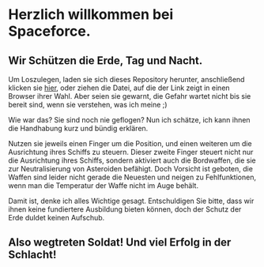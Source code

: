 # Herzlich willkommen bei Spaceforce.
## Wir Schützen die Erde, Tag und Nacht.

Um Loszulegen, laden sie sich dieses Repository herunter, anschließend klicken sie [hier](index.html), oder ziehen die Datei, auf die der Link zeigt in einen Browser ihrer Wahl. Aber seien sie gewarnt, die Gefahr wartet nicht bis sie bereit sind, wenn sie verstehen, was ich meine ;)

Wie war das? Sie sind noch nie geflogen? Nun ich schätze, ich kann ihnen die Handhabung kurz und bündig erklären.

Nutzen sie jeweils einen Finger um die Position, und einen weiteren um die Ausrichtung ihres Schiffs zu steuern. Dieser zweite Finger steuert nicht nur die Ausrichtung ihres Schiffs, sondern aktiviert auch die Bordwaffen, die sie zur Neutralisierung von
Asteroiden befähigt. Doch Vorsicht ist geboten, die Waffen sind leider nicht gerade die Neuesten und neigen zu Fehlfunktionen, wenn man die Temperatur der Waffe nicht im Auge behält.

Damit ist, denke ich alles Wichtige gesagt. Entschuldigen Sie bitte, dass wir ihnen keine fundiertere Ausbildung bieten können, doch der Schutz der Erde duldet keinen Aufschub.
## Also wegtreten Soldat! Und viel Erfolg in der Schlacht!
